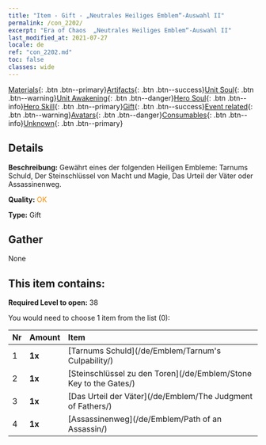 ```yaml
---
title: "Item - Gift - „Neutrales Heiliges Emblem“-Auswahl II"
permalink: /con_2202/
excerpt: "Era of Chaos  „Neutrales Heiliges Emblem“-Auswahl II"
last_modified_at: 2021-07-27
locale: de
ref: "con_2202.md"
toc: false
classes: wide
---
```

 [Materials](/ItemsDE/){: .btn .btn--primary}[Artifacts](/ItemsDE/Artifacts/){: .btn .btn--success}[Unit Soul](/ItemsDE/UnitSoul/){: .btn .btn--warning}[Unit Awakening](/ItemsDE/UnitAwakening/){: .btn .btn--danger}[Hero Soul](/ItemsDE/HeroSoul/){: .btn .btn--info}[Hero Skill](/ItemsDE/HeroSkill/){: .btn .btn--primary}[Gift](/ItemsDE/Gift/){: .btn .btn--success}[Event related](/ItemsDE/Events/){: .btn .btn--warning}[Avatars](/ItemsDE/Avatars/){: .btn .btn--danger}[Consumables](/ItemsDE/Consumables/){: .btn .btn--info}[Unknown](/ItemsDE/Unknown/){: .btn .btn--primary}

## Details
 **Beschreibung:** Gewährt eines der folgenden Heiligen Embleme: Tarnums Schuld, Der Steinschlüssel von Macht und Magie, Das Urteil der Väter oder Assassinenweg.

 **Quality:** <span style="color: #FF8C00">OK</span>

 **Type:** Gift

## Gather

  None

## This item contains:

 **Required Level to open:** 38

 You would need to choose 1 item from the list (0):

  | Nr | Amount |     Item    |
  |:---|:-------|:------------|
  | 1 |  **1x** | [Tarnums Schuld](/de/Emblem/Tarnum's Culpability/) |  | 
  | 2 |  **1x** | [Steinschlüssel zu den Toren](/de/Emblem/Stone Key to the Gates/) |  | 
  | 3 |  **1x** | [Das Urteil der Väter](/de/Emblem/The Judgment of Fathers/) |  | 
  | 4 |  **1x** | [Assassinenweg](/de/Emblem/Path of an Assassin/) |  | 
